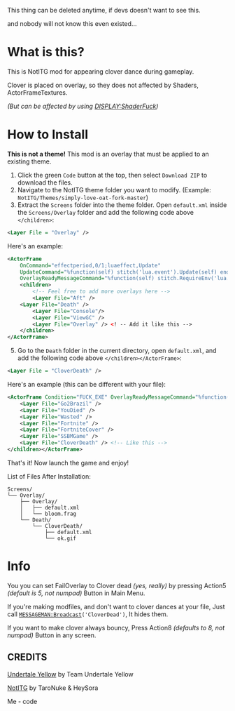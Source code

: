 This thing can be deleted anytime, if devs doesn't want to see this.

and nobody will not know this even existed...

# What is this?
This is NotITG mod for appearing clover dance during gameplay.

Clover is placed on overlay, so they does not affected by Shaders, ActorFrameTextures.

*(But can be affected by using [DISPLAY:ShaderFuck](https://craftedcart.gitlab.io/notitg_docs/lua_api/rage_display.html#RageDisplay.ShaderFuck))*

# How to Install
**This is not a theme!** This mod is an overlay that must be applied to an existing theme.

1. Click the green `Code` button at the top, then select `Download ZIP` to download the files.
2. Navigate to the NotITG theme folder you want to modify. (Example: `NotITG/Themes/simply-love-oat-fork-master`)
3. Extract the `Screens` folder into the theme folder.
Open `default.xml` inside the `Screens/Overlay` folder and add the following code above `</children>`:
```xml
<Layer File = "Overlay" />
```

Here's an example:
```xml
<ActorFrame 
    OnCommand="effectperiod,0/1;luaeffect,Update"
    UpdateCommand="%function(self) stitch('lua.event').Update(self) end"
    OverlayReadyMessageCommand="%function(self) stitch.RequireEnv('lua.setup', {self = self}) end" >
    <children>
        <!-- Feel free to add more overlays here -->
        <Layer File="Aft" />
	<Layer File="Death" />
        <Layer File="Console"/>
        <Layer File="ViewGC" />
        <Layer File="Overlay" /> <! -- Add it like this --> 
    </children>
</ActorFrame>
```

5. Go to the `Death` folder in the current directory, open `default.xml`, and add the following code above `</children></ActorFrame>`:

```xml
<Layer File = "CloverDeath" />
```

Here's an example (this can be different with your file):
```xml
<ActorFrame Condition="FUCK_EXE" OverlayReadyMessageCommand="%function(self) stitch('lua.death').Ready(self) end" ><children>
	<Layer File="Go2Brazil" />
	<Layer File="YouDied" />
	<Layer File="Wasted" />
	<Layer File="Fortnite" />
	<Layer File="FortniteCover" />
	<Layer File="SSBMGame" />
	<Layer File="CloverDeath" /> <!-- Like this --> 
</children></ActorFrame>
```

That's it! Now launch the game and enjoy!

List of Files After Installation:

```
Screens/
└── Overlay/
    ├── Overlay/
    │   ├── default.xml
    │   └── bloom.frag
    └── Death/
        └── CloverDeath/
            ├── default.xml
            └── ok.gif
```

# Info
You you can set FailOverlay to Clover dead *(yes, really)* by pressing Action5 *(default is 5, not numpad)* Button in Main Menu.

If you're making modfiles, and don't want to clover dances at your file, Just call [`MESSAGEMAN:Broadcast`](https://craftedcart.gitlab.io/notitg_docs/lua_api/message_manager.html#MessageManager.Broadcast)`('CloverDead')`, It hides them.

If you want to make clover always bouncy, Press Action8 *(defaults to 8, not numpad)* Button in any screen.

## CREDITS
[Undertale Yellow](https://gamejolt.com/games/UndertaleYellow/136925) by Team Undertale Yellow

[NotITG](https://www.noti.tg) by TaroNuke & HeySora

Me - code
